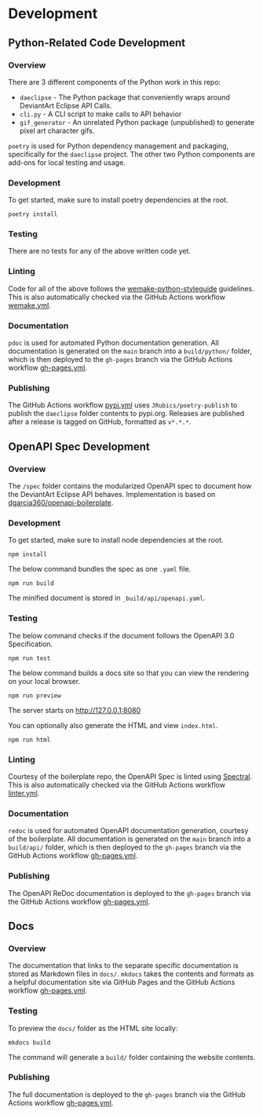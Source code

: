 # Development

## Python-Related Code Development

### Overview
There are 3 different components of the Python work in this repo:
- `daeclipse` - The Python package that conveniently wraps around DeviantArt Eclipse API Calls.
- `cli.py` - A CLI script to make calls to API behavior
- `gif_generator` - An unrelated Python package (unpublished) to generate pixel art character gifs.

`poetry` is used for Python dependency management and packaging, specifically for the `daeclipse` project. The other two Python components are add-ons for local testing and usage.

### Development
To get started, make sure to install poetry dependencies at the root.

```
poetry install
```

### Testing
There are no tests for any of the above written code yet.

### Linting
Code for all of the above follows the [wemake-python-styleguide](https://github.com/wemake-services/wemake-python-styleguide) guidelines. This is also automatically checked via the GitHub Actions workflow [wemake.yml](https://github.com/Pepper-Wood/daeclipse/blob/main/.github/workflows/wemake.yml).

### Documentation
`pdoc` is used for automated Python documentation generation. All documentation is generated on the `main` branch into a `build/python/` folder, which is then deployed to the `gh-pages` branch via the GitHub Actions workflow [gh-pages.yml](https://github.com/Pepper-Wood/daeclipse/blob/main/.github/workflows/gh-pages.yml).

### Publishing
The GitHub Actions workflow [pypi.yml](https://github.com/Pepper-Wood/daeclipse/blob/main/.github/workflows/pypi.yml) uses `JRubics/poetry-publish` to publish the `daeclipse` folder contents to pypi.org. Releases are published after a release is tagged on GitHub, formatted as `v*.*.*`.

## OpenAPI Spec Development

### Overview
The `/spec` folder contains the modularized OpenAPI spec to document how the DeviantArt Eclipse API behaves. Implementation is based on [dgarcia360/openapi-boilerplate](https://github.com/dgarcia360/openapi-boilerplate).

### Development
To get started, make sure to install node dependencies at the root.

```
npm install
```

The below command bundles the spec as one ``.yaml`` file.

```
npm run build
```

The minified document is stored in ``_build/api/openapi.yaml``.

### Testing
The below command checks if the document follows the OpenAPI 3.0 Specification.

```
npm run test
```

The below command builds a docs site so that you can view the rendering on your local browser.

```
npm run preview
```

The server starts on http://127.0.0.1:8080

You can optionally also generate the HTML and view `index.html`.

```
npm run html
```

### Linting
Courtesy of the boilerplate repo, the OpenAPI Spec is linted using [Spectral](https://github.com/stoplightio/spectral). This is also automatically checked via the GitHub Actions workflow [linter.yml](https://github.com/Pepper-Wood/daeclipse/blob/main/.github/workflows/linter.yml).

### Documentation
`redoc` is used for automated OpenAPI documentation generation, courtesy of the boilerplate. All documentation is generated on the `main` branch into a `build/api/` folder, which is then deployed to the `gh-pages` branch via the GitHub Actions workflow [gh-pages.yml](https://github.com/Pepper-Wood/daeclipse/blob/main/.github/workflows/gh-pages.yml).

### Publishing
The OpenAPI ReDoc documentation is deployed to the `gh-pages` branch via the GitHub Actions workflow [gh-pages.yml](https://github.com/Pepper-Wood/daeclipse/blob/main/.github/workflows/gh-pages.yml).

## Docs

### Overview
The documentation that links to the separate specific documentation is stored as Markdown files in `docs/`. `mkdocs` takes the contents and formats as a helpful documentation site via GitHub Pages and  the GitHub Actions workflow [gh-pages.yml](https://github.com/Pepper-Wood/daeclipse/blob/main/.github/workflows/gh-pages.yml).

### Testing
To preview the `docs/` folder as the HTML site locally:

```
mkdocs build
```

The command will generate a `build/` folder containing the website contents.


### Publishing
The full documentation is deployed to the `gh-pages` branch via the GitHub Actions workflow [gh-pages.yml](https://github.com/Pepper-Wood/daeclipse/blob/main/.github/workflows/gh-pages.yml).
